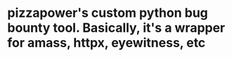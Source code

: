 # pizzapower's custom python bug bounty tool. Basically, it's a wrapper for amass, httpx, eyewitness, etc
